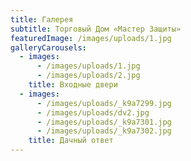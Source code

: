 ```yaml
---
title: Галерея
subtitle: Торговый Дом «Мастер Защиты»
featuredImage: /images/uploads/1.jpg
galleryCarousels:
  - images:
      - /images/uploads/1.jpg
      - /images/uploads/2.jpg
    title: Входные двери
  - images:
      - /images/uploads/_k9a7299.jpg
      - /images/uploads/dv2.jpg
      - /images/uploads/_k9a7301.jpg
      - /images/uploads/_k9a7302.jpg
    title: Дачный ответ
---
```


